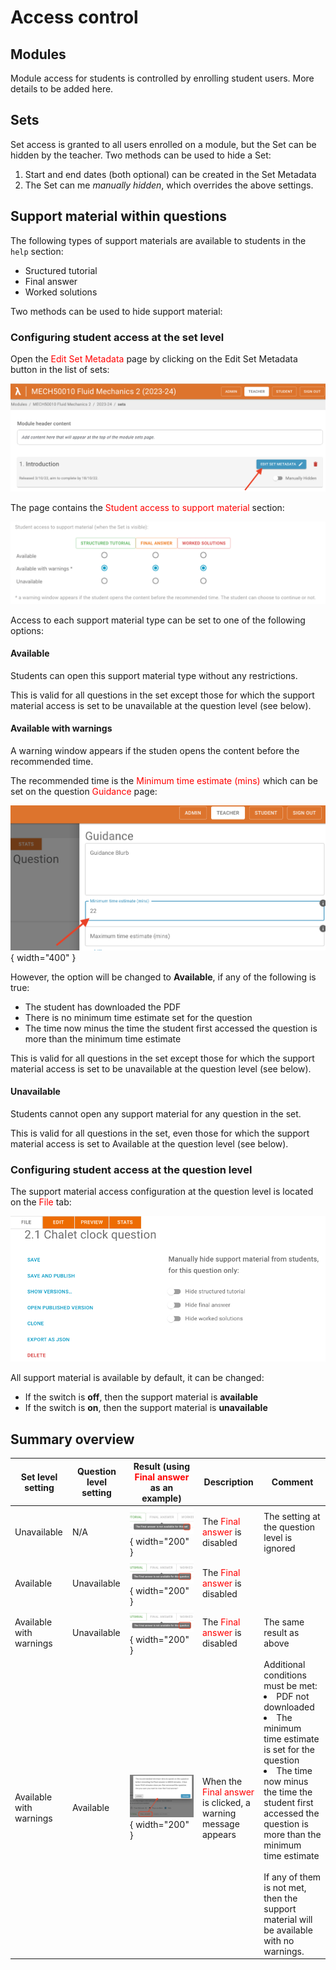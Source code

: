 # Access control

## Modules

Module access for students is controlled by enrolling student users. More details to be added here.

## Sets

Set access is granted to all users enrolled on a module, but the Set can be hidden by the teacher. Two methods can be used to hide a Set:

1. Start and end dates (both optional) can be created in the Set Metadata
2. The Set can me _manually hidden_, which overrides the above settings.

## Support material within questions

The following types of support materials are available to students in the `help` section:

- Sructured tutorial
- Final answer
- Worked solutions

Two methods can be used to hide support material:

### Configuring student access at the set level

Open the <span style="color: red;">Edit Set Metadata</span> page by clicking on the Edit Set Metadata button in the list of sets:

![Image showing edit set metadata option](./images/edit_set_option.png)

The page contains the <span style="color: red;">Student access to support material</span> section:

![Image showing edit set page](./images/edit_set_page.png)

Access to each support material type can be set to one of the following options:

#### Available

Students can open this support material type without any restrictions.

This is valid for all questions in the set except those for which the support material access is set to be unavailable at the question level (see below).

#### Available with warnings

A warning window appears if the studen opens the content before the recommended time.

The recommended time is the <span style="color: red;">Minimum time estimate (mins)</span> which can be set on the question <span style="color: red;">Guidance</span> page:

![Guidance minimum recommended time](./images/guidance_min_time.png){ width="400" }

However, the option will be changed to **Available**, if any of the following is true:

- The student has downloaded the PDF
- There is no minimum time estimate set for the question
- The time now minus the time the student first accessed the question is more than the minimum time estimate

This is valid for all questions in the set except those for which the support material access is set to be unavailable at the question level (see below).

#### Unavailable

Students cannot open any support material for any question in the set.

This is valid for all questions in the set, even those for which the support material access is set to Available at the question level (see below).

### Configuring student access at the question level

The support material access configuration at the question level is located on the <span style="color: red;">File</span> tab:

![Image showing edit access on question level](./images/edit_question_access.png)

All support material is available by default, it can be changed:

- If the switch is **off**, then the support material is **available**
- If the switch is **on**, then the support material is **unavailable**

## Summary overview

| Set level setting  | Question level setting | Result (using <span style="color: red;">Final answer</span> as an example)             | Description                                                                                  | Comment                                                                                                                                                                                                                                                                                                                                   |
| ------------------ | ---------------------- | -------------------------------------------------------------------------------------- | -------------------------------------------------------------------------------------------- | ----------------------------------------------------------------------------------------------------------------------------------------------------------------------------------------------------------------------------------------------------------------------------------------------------------------------------------------- |
| Unavailable             | N/A                    | ![Guidance minimum recommended time](./images/final_answer_hidden.png){ width="200" }  | The <span style="color: red;">Final answer</span> is disabled                                | The setting at the question level is ignored                                                                                                                                                                                                                                                                                              |
| Available               | Unavailable                 | ![Guidance minimum recommended time](./images/final_answer_hidden2.png){ width="200" } | The <span style="color: red;">Final answer</span> is disabled                                |                                                                                                                                                                                                                                                                                                                                           |
| Available with warnings | Unavailable                 | ![Guidance minimum recommended time](./images/final_answer_hidden2.png){ width="200" } | The <span style="color: red;">Final answer</span> is disabled                                | The same result as above                                                                                                                                                                                                                                                                                                                  |
| Available with warnings | Available                   | ![Guidance minimum recommended time](./images/final_answer_open.png){ width="200" }    | When the <span style="color: red;">Final answer</span> is clicked, a warning message appears | Additional conditions must be met: <BR> <li>PDF not downloaded</li> <li>The minimum time estimate is set for the question</li> <li>The time now minus the time the student first accessed the question is more than the minimum time estimate</li><BR>If any of them is not met, then the support material will be available with no warnings. |
